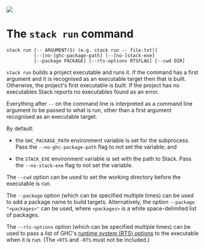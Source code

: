 <div class="hidden-warning"><a href="https://docs.haskellstack.org/"><img src="https://cdn.jsdelivr.net/gh/commercialhaskell/stack/doc/img/hidden-warning.svg"></a></div>

# The `stack run` command

~~~text
stack run [-- ARGUMENT(S) (e.g. stack run -- file.txt)]
          [--[no-]ghc-package-path] [--[no-]stack-exe]
          [--package PACKAGE] [--rts-options RTSFLAG] [--cwd DIR]
~~~

`stack run` builds a project executable and runs it. If the command has a first
argument and it is recognised as an executable target then that is built.
Otherwise, the project's first executable is built. If the project has no
executables Stack reports no executables found as an error.

Everything after `--` on the command line is interpreted as a command line
argument to be passed to what is run, other than a first argument recognised as
an executable target.

By default:

*   the `GHC_PACKAGE_PATH` environment variable is set for the subprocess. Pass
    the `--no-ghc-package-path` flag to not set the variable; and

*   the `STACK_EXE` environment variable is set with the path to Stack. Pass the
    `--no-stack-exe` flag to not set the variable.

The `--cwd` option can be used to set the working directory before the
executable is run.

The `--package` option (which can be specified multiple times) can be used to
add a package name to build targets. Alternatively, the option
`--package "<packages>"` can be used, where `<packages>` is a white
space-delimited list of packages.

The `--rts-options` option (which can be specified multiple times) can be used
to pass a list of GHC's
[runtime system (RTS) options](https://downloads.haskell.org/~ghc/latest/docs/users_guide/runtime_control.html#)
to the executable when it is run. (The `+RTS` and `-RTS` must not be included.)
